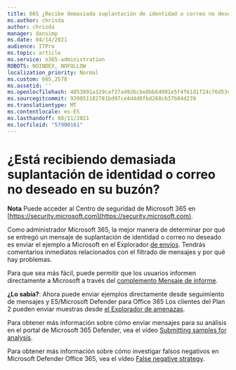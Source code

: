 ```yaml
---
title: 665 ¿Recibe demasiada suplantación de identidad o correo no deseado en su buzón?
ms.author: chrisda
author: chrisda
manager: dansimp
ms.date: 04/14/2021
audience: ITPro
ms.topic: article
ms.service: o365-administration
ROBOTS: NOINDEX, NOFOLLOW
localization_priority: Normal
ms.custom: 665,2578
ms.assetid: ''
ms.openlocfilehash: 4853891a129caf27a4926cbe8bb64991e5f4f61d1f24c76d53c6d61baa598ea9
ms.sourcegitcommit: 920051182781bd97ce4d4d6fbd268cb37b84d239
ms.translationtype: MT
ms.contentlocale: es-ES
ms.lasthandoff: 08/11/2021
ms.locfileid: "57900161"
---
```

# <a name="are-you-receiving-too-much-phish-or-spam-in-your-mailbox"></a>¿Está recibiendo demasiada suplantación de identidad o correo no deseado en su buzón?

**Nota** Puede acceder al Centro de seguridad de Microsoft 365 en [https://security.microsoft.com](https://security.microsoft.com).

Como administrador Microsoft 365, la mejor manera de determinar por qué se entregó un mensaje de suplantación de identidad o correo no deseado es enviar el ejemplo a Microsoft en el Explorador [de envíos](https://security.microsoft.com/reportsubmission). Tendrás comentarios inmediatos relacionados con el filtrado de mensajes y por qué hay problemas.

Para que sea más fácil, puede permitir que los usuarios informen directamente a Microsoft a través del [complemento Mensaje de informe](https://appsource.microsoft.com/product/office/WA104381180?src=office&tab=Overview).

**¿Lo sabía?**: Ahora puede [](https://security.microsoft.com/messagetrace) enviar ejemplos directamente desde seguimiento de mensajes y E5/Microsoft Defender para Office 365 Los clientes del Plan 2 pueden enviar muestras desde [el Explorador de amenazas](https://docs.microsoft.com/microsoft-365/security/office-365-security/threat-explorer).

Para obtener más información sobre cómo enviar mensajes para su análisis en el portal de Microsoft 365 Defender, vea el vídeo [Submitting samples for analysis](https://go.microsoft.com/fwlink/?linkid=2166435).

Para obtener más información sobre cómo investigar falsos negativos en Microsoft Defender Office 365, vea el vídeo [False negative strategy](https://go.microsoft.com/fwlink/?linkid=2166434).

